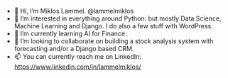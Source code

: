- 👋 Hi, I’m Miklos Lammel. @lammelmiklos
- 👀 I’m interested in everything around Python: but mostly Data Science, Machine Learning and Django. I do also a few stuff with WordPress.
- 🌱 I’m currently learning AI for Finance.
- 💞️ I’m looking to collaborate on building a stock analysis system with forecasting and/or a Django based CRM.
- 📫 You can currently reach me on LinkedIn: https://www.linkedin.com/in/lammelmiklos/

<!---
lammelmiklos/lammelmiklos is a ✨ special ✨ repository because its `README.md` (this file) appears on your GitHub profile.
You can click the Preview link to take a look at your changes.
--->
